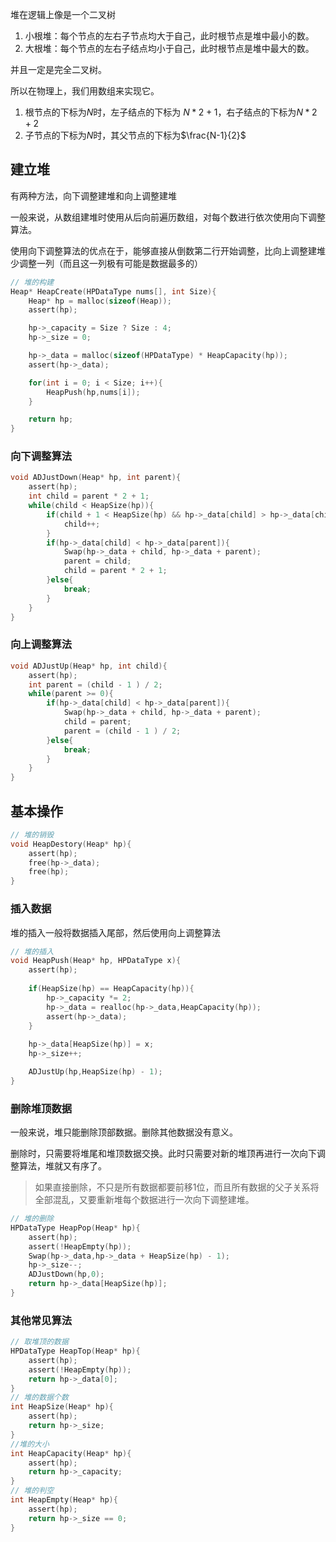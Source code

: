 堆在逻辑上像是一个二叉树

1. 小根堆：每个节点的左右子节点均大于自己，此时根节点是堆中最小的数。
2. 大根堆：每个节点的左右子结点均小于自己，此时根节点是堆中最大的数。

并且一定是完全二叉树。

所以在物理上，我们用数组来实现它。
1. 根节点的下标为$N$时，左子结点的下标为 $N * 2 + 1$，右子结点的下标为$N * 2 + 2$
2. 子节点的下标为$N$时，其父节点的下标为$\frac{N-1}{2}$
## 建立堆

有两种方法，向下调整建堆和向上调整建堆

一般来说，从数组建堆时使用从后向前遍历数组，对每个数进行依次使用向下调整算法。

使用向下调整算法的优点在于，能够直接从倒数第二行开始调整，比向上调整建堆少调整一列（而且这一列极有可能是数据最多的）
```c
// 堆的构建
Heap* HeapCreate(HPDataType nums[], int Size){
    Heap* hp = malloc(sizeof(Heap));
    assert(hp);

    hp->_capacity = Size ? Size : 4;
    hp->_size = 0;

    hp->_data = malloc(sizeof(HPDataType) * HeapCapacity(hp));
    assert(hp->_data);

    for(int i = 0; i < Size; i++){
        HeapPush(hp,nums[i]);
    }

    return hp;
}
```

### 向下调整算法
```c
void ADJustDown(Heap* hp, int parent){
    assert(hp);
    int child = parent * 2 + 1;
    while(child < HeapSize(hp)){
        if(child + 1 < HeapSize(hp) && hp->_data[child] > hp->_data[child+1]){
            child++;
        }
        if(hp->_data[child] < hp->_data[parent]){
            Swap(hp->_data + child, hp->_data + parent);
            parent = child;
            child = parent * 2 + 1;
        }else{
            break;
        }
    }
}
```
### 向上调整算法
```c
void ADJustUp(Heap* hp, int child){
    assert(hp);
    int parent = (child - 1 ) / 2;
    while(parent >= 0){
        if(hp->_data[child] < hp->_data[parent]){
            Swap(hp->_data + child, hp->_data + parent);
            child = parent;
            parent = (child - 1 ) / 2;
        }else{
            break;
        }
    }
}
```
## 基本操作
```c
// 堆的销毁
void HeapDestory(Heap* hp){
    assert(hp);
    free(hp->_data);
    free(hp);
}
```
### 插入数据
堆的插入一般将数据插入尾部，然后使用向上调整算法
```c
// 堆的插入
void HeapPush(Heap* hp, HPDataType x){
    assert(hp);
    
    if(HeapSize(hp) == HeapCapacity(hp)){
        hp->_capacity *= 2;
        hp->_data = realloc(hp->_data,HeapCapacity(hp));
        assert(hp->_data);
    }
    
    hp->_data[HeapSize(hp)] = x;
    hp->_size++;

    ADJustUp(hp,HeapSize(hp) - 1);
}
```
### 删除堆顶数据
一般来说，堆只能删除顶部数据。删除其他数据没有意义。

删除时，只需要将堆尾和堆顶数据交换。此时只需要对新的堆顶再进行一次向下调整算法，堆就又有序了。

> 如果直接删除，不只是所有数据都要前移1位，而且所有数据的父子关系将全部混乱，又要重新堆每个数据进行一次向下调整建堆。
```c
// 堆的删除
HPDataType HeapPop(Heap* hp){
    assert(hp);
    assert(!HeapEmpty(hp));
    Swap(hp->_data,hp->_data + HeapSize(hp) - 1);
    hp->_size--;
    ADJustDown(hp,0);
    return hp->_data[HeapSize(hp)];
}
```
### 其他常见算法
```c
// 取堆顶的数据
HPDataType HeapTop(Heap* hp){
    assert(hp);
    assert(!HeapEmpty(hp));
    return hp->_data[0];
}
// 堆的数据个数
int HeapSize(Heap* hp){
    assert(hp);
    return hp->_size;
}
//堆的大小
int HeapCapacity(Heap* hp){
    assert(hp);
    return hp->_capacity;
}
// 堆的判空
int HeapEmpty(Heap* hp){
    assert(hp);
    return hp->_size == 0;
}

```




